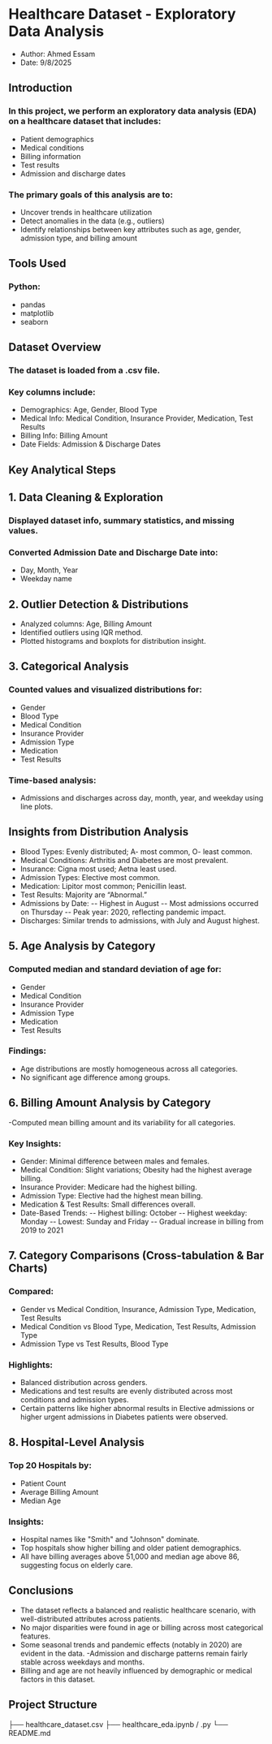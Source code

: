 # Healthcare Dataset - Exploratory Data Analysis
- Author: Ahmed Essam
- Date: 9/8/2025
## Introduction
### In this project, we perform an exploratory data analysis (EDA) on a healthcare dataset that includes:
- Patient demographics
- Medical conditions
- Billing information
- Test results
- Admission and discharge dates
### The primary goals of this analysis are to:
- Uncover trends in healthcare utilization
- Detect anomalies in the data (e.g., outliers)
- Identify relationships between key attributes such as age, gender, admission type, and billing amount
## Tools Used
### Python:
- pandas
- matplotlib
- seaborn
## Dataset Overview
### The dataset is loaded from a .csv file.
### Key columns include:
- Demographics: Age, Gender, Blood Type
- Medical Info: Medical Condition, Insurance Provider, Medication, Test Results
- Billing Info: Billing Amount
- Date Fields: Admission & Discharge Dates
## Key Analytical Steps
## 1. Data Cleaning & Exploration
### Displayed dataset info, summary statistics, and missing values.
### Converted Admission Date and Discharge Date into:
- Day, Month, Year
- Weekday name
## 2. Outlier Detection & Distributions
- Analyzed columns: Age, Billing Amount
- Identified outliers using IQR method.
- Plotted histograms and boxplots for distribution insight.
## 3. Categorical Analysis
### Counted values and visualized distributions for:
- Gender
- Blood Type
- Medical Condition
- Insurance Provider
- Admission Type
- Medication
- Test Results
### Time-based analysis:
- Admissions and discharges across day, month, year, and weekday using line plots.
## Insights from Distribution Analysis
- Blood Types: Evenly distributed; A- most common, O- least common.
- Medical Conditions: Arthritis and Diabetes are most prevalent.
- Insurance: Cigna most used; Aetna least used.
- Admission Types: Elective most common.
- Medication: Lipitor most common; Penicillin least.
- Test Results: Majority are “Abnormal.”
- Admissions by Date:
  -- Highest in August
  -- Most admissions occurred on Thursday
  -- Peak year: 2020, reflecting pandemic impact.
- Discharges: Similar trends to admissions, with July and August highest.
## 5. Age Analysis by Category
### Computed median and standard deviation of age for:
- Gender
- Medical Condition
- Insurance Provider
- Admission Type
- Medication
- Test Results
### Findings:
- Age distributions are mostly homogeneous across all categories.
- No significant age difference among groups.
## 6. Billing Amount Analysis by Category
-Computed mean billing amount and its variability for all categories.
### Key Insights:
- Gender: Minimal difference between males and females.
- Medical Condition: Slight variations; Obesity had the highest average billing.
- Insurance Provider: Medicare had the highest billing.
- Admission Type: Elective had the highest mean billing.
- Medication & Test Results: Small differences overall.
- Date-Based Trends:
   -- Highest billing: October
   -- Highest weekday: Monday
   -- Lowest: Sunday and Friday
   -- Gradual increase in billing from 2019 to 2021
## 7. Category Comparisons (Cross-tabulation & Bar Charts)
### Compared:
- Gender vs Medical Condition, Insurance, Admission Type, Medication, Test Results
- Medical Condition vs Blood Type, Medication, Test Results, Admission Type
- Admission Type vs Test Results, Blood Type
### Highlights:
- Balanced distribution across genders.
- Medications and test results are evenly distributed across most conditions and admission types.
- Certain patterns like higher abnormal results in Elective admissions or higher urgent admissions in Diabetes patients were observed.
## 8. Hospital-Level Analysis
### Top 20 Hospitals by:
- Patient Count
- Average Billing Amount
- Median Age
### Insights:
- Hospital names like "Smith" and "Johnson" dominate.
- Top hospitals show higher billing and older patient demographics.
- All have billing averages above 51,000 and median age above 86, suggesting focus on elderly care.
## Conclusions
- The dataset reflects a balanced and realistic healthcare scenario, with well-distributed attributes across patients.
- No major disparities were found in age or billing across most categorical features.
- Some seasonal trends and pandemic effects (notably in 2020) are evident in the data.
-Admission and discharge patterns remain fairly stable across weekdays and months.
- Billing and age are not heavily influenced by demographic or medical factors in this dataset.
## Project Structure
├── healthcare_dataset.csv
├── healthcare_eda.ipynb / .py
└── README.md
